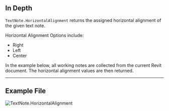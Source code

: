 ## In Depth
`TextNote.HorizontalAlignment` returns the assigned horizontal alignment of the given text note. 

Horizontal Alignment Options include:
- Right
- Left
- Center

In the example below, all working notes are collected from the current Revit document. The horizontal alignment values are then returned.

___
## Example File

![TextNote.HorizontalAlignment](./Revit.Elements.TextNote.HorizontalAlignment_img.jpg)